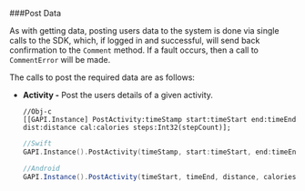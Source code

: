 ###Post Data

As with getting data, posting users data to the system is done via single calls to the SDK, which, if logged in and successful, will send back confirmation to the `Comment` method. If a fault occurs, then a call to `CommentError` will be made.

The calls to post the required data are as follows:
* **Activity -** Post the users details of a given activity.

    ```obj-c
    //Obj-c
    [[GAPI.Instance] PostActivity:timeStamp start:timeStart end:timeEnd dist:distance cal:calories steps:Int32(stepCount)];
    ```
    ```swift
    //Swift
    GAPI.Instance().PostActivity(timeStamp, start:timeStart, end:timeEnd, dist:distance, cal:calories, steps:Int32(stepCount));
    ```
    ```java
    //Android
    GAPI.Instance().PostActivity(timeStart, timeEnd, distance, calories, stepCount, timeStamp);
    ```
